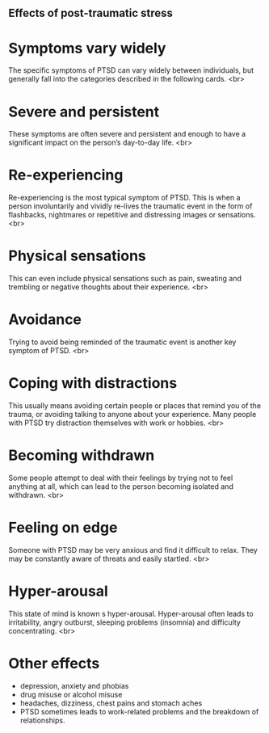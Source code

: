 
## Effects of post-traumatic stress

# Symptoms vary widely
The specific symptoms of PTSD can vary widely between individuals, but generally fall into the categories described in the following cards.
&lt;br&gt;
# Severe and persistent
These symptoms are often severe and persistent and enough to have a significant impact on the person’s day-to-day life.
&lt;br&gt;
# Re-experiencing
Re-experiencing is the most typical symptom of PTSD. This is when a person involuntarily and vividly re-lives the traumatic event in the form of flashbacks, nightmares or repetitive and distressing images or sensations.
&lt;br&gt;
# Physical sensations
This can even include physical sensations such as pain, sweating and trembling or negative thoughts about their experience.
&lt;br&gt;
# Avoidance
Trying to avoid being reminded of the traumatic event is another key symptom of PTSD.
&lt;br&gt;
# Coping with distractions
This usually means avoiding certain people or places that remind you of the trauma, or avoiding talking to anyone about your experience. Many people with PTSD try distraction themselves with work or hobbies.
&lt;br&gt;
# Becoming withdrawn
Some people attempt to deal with their feelings by trying not to feel anything at all, which can lead to the person becoming isolated and withdrawn.
&lt;br&gt;
# Feeling on edge
Someone with PTSD may be very anxious and find it difficult to relax. They may be constantly aware of threats and easily startled.
&lt;br&gt;
# Hyper-arousal
This state of mind is known s hyper-arousal. Hyper-arousal often leads to irritability, angry outburst, sleeping problems (insomnia) and difficulty concentrating.
&lt;br&gt;
# Other effects
- depression, anxiety and phobias
- drug misuse or alcohol misuse
- headaches, dizziness, chest pains and stomach aches
- PTSD sometimes leads to work-related problems and the breakdown of relationships.
